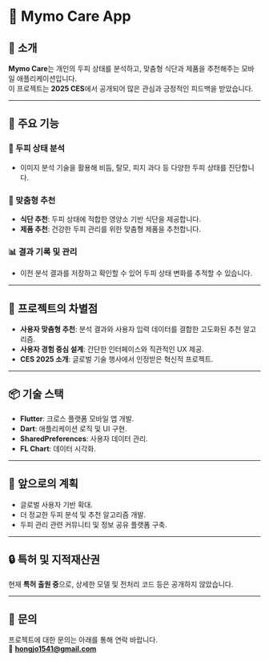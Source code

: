 # 🌟 Mymo Care App

## 📖 소개
**Mymo Care**는 개인의 두피 상태를 분석하고, 맞춤형 식단과 제품을 추천해주는 모바일 애플리케이션입니다.  
이 프로젝트는 **2025 CES**에서 공개되어 많은 관심과 긍정적인 피드백을 받았습니다.

---

## 🎯 주요 기능
### 🔬 두피 상태 분석
- 이미지 분석 기술을 활용해 비듬, 탈모, 피지 과다 등 다양한 두피 상태를 진단합니다.

### 🍴 맞춤형 추천
- **식단 추천**: 두피 상태에 적합한 영양소 기반 식단을 제공합니다.
- **제품 추천**: 건강한 두피 관리를 위한 맞춤형 제품을 추천합니다.

### 📊 결과 기록 및 관리
- 이전 분석 결과를 저장하고 확인할 수 있어 두피 상태 변화를 추적할 수 있습니다.

---

## 🚀 프로젝트의 차별점
- **사용자 맞춤형 추천**: 분석 결과와 사용자 입력 데이터를 결합한 고도화된 추천 알고리즘.
- **사용자 경험 중심 설계**: 간단한 인터페이스와 직관적인 UX 제공.
- **CES 2025 소개**: 글로벌 기술 행사에서 인정받은 혁신적 프로젝트.

---

## 📦 기술 스택
- **Flutter**: 크로스 플랫폼 모바일 앱 개발.
- **Dart**: 애플리케이션 로직 및 UI 구현.
- **SharedPreferences**: 사용자 데이터 관리.
- **FL Chart**: 데이터 시각화.

---

## 📌 앞으로의 계획
- 글로벌 사용자 기반 확대.
- 더 정교한 두피 분석 및 추천 알고리즘 개발.
- 두피 관리 관련 커뮤니티 및 정보 공유 플랫폼 구축.

---

## 🔒 특허 및 지적재산권
현재 **특허 출원 중**으로, 상세한 모델 및 전처리 코드 등은 공개하지 않았습니다.

---

## 🤝 문의
프로젝트에 대한 문의는 아래를 통해 연락 바랍니다.  
📧 **hongjo1541@gmail.com**

